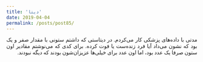 ```yaml
---
title: 'دیتا'
date: 2019-04-04
permalink: /posts/post85/
---
```

<div align="justify" dir="rtl" style="font-family:vazir;">

مدتی با داده‌های پزشکی کار می‌کردم. در دیتاستی که داشتم ستونی با مقدار صفر و یک بود که نشون می‌داد آیا فرد زنده‌ست یا فوت کرده. برای کدی که می‌نوشتم مقادیر اون ستون صرفا یک عدد بود، اما اون عدد برای خیلی‌ها عزیزان‌شون بودند که دیگه نبودند.

</div>
